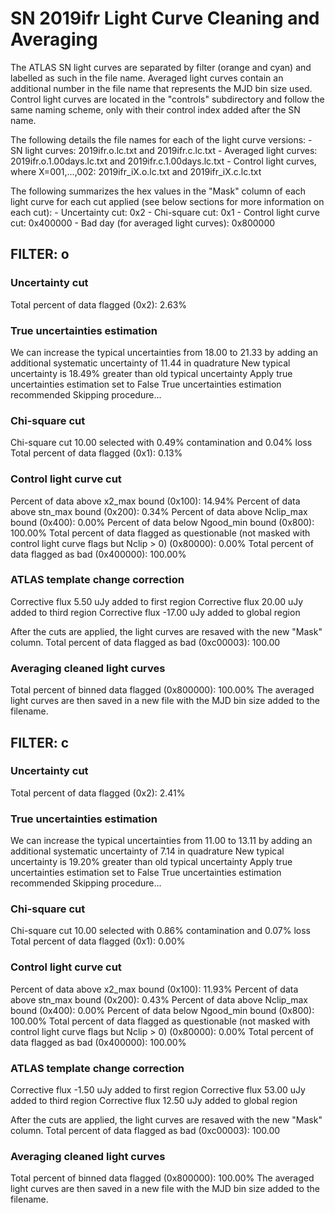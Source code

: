# SN 2019ifr Light Curve Cleaning and Averaging

The ATLAS SN light curves are separated by filter (orange and cyan) and labelled as such in the file name. Averaged light curves contain an additional number in the file name that represents the MJD bin size used. Control light curves are located in the "controls" subdirectory and follow the same naming scheme, only with their control index added after the SN name.

The following details the file names for each of the light curve versions:
	- SN light curves: 2019ifr.o.lc.txt and 2019ifr.c.lc.txt
	- Averaged light curves: 2019ifr.o.1.00days.lc.txt and 2019ifr.c.1.00days.lc.txt
	- Control light curves, where X=001,...,002: 2019ifr_iX.o.lc.txt and 2019ifr_iX.c.lc.txt

The following summarizes the hex values in the "Mask" column of each light curve for each cut applied (see below sections for more information on each cut): 
	- Uncertainty cut: 0x2
	- Chi-square cut: 0x1
	- Control light curve cut: 0x400000
	- Bad day (for averaged light curves): 0x800000

## FILTER: o

### Uncertainty cut
Total percent of data flagged (0x2): 2.63%

### True uncertainties estimation
We can increase the typical uncertainties from 18.00 to 21.33 by adding an additional systematic uncertainty of 11.44 in quadrature
New typical uncertainty is 18.49% greater than old typical uncertainty
Apply true uncertainties estimation set to False
True uncertainties estimation recommended
Skipping procedure...

### Chi-square cut
Chi-square cut 10.00 selected with 0.49% contamination and 0.04% loss
Total percent of data flagged (0x1): 0.13%

### Control light curve cut
Percent of data above x2_max bound (0x100): 14.94%
Percent of data above stn_max bound (0x200): 0.34%
Percent of data above Nclip_max bound (0x400): 0.00%
Percent of data below Ngood_min bound (0x800): 100.00%
Total percent of data flagged as questionable (not masked with control light curve flags but Nclip > 0) (0x80000): 0.00%
Total percent of data flagged as bad (0x400000): 100.00%

### ATLAS template change correction
Corrective flux 5.50 uJy added to first region
Corrective flux 20.00 uJy added to third region
Corrective flux -17.00 uJy added to global region

After the cuts are applied, the light curves are resaved with the new "Mask" column.
Total percent of data flagged as bad (0xc00003): 100.00

### Averaging cleaned light curves
Total percent of binned data flagged (0x800000): 100.00%
The averaged light curves are then saved in a new file with the MJD bin size added to the filename.

## FILTER: c

### Uncertainty cut
Total percent of data flagged (0x2): 2.41%

### True uncertainties estimation
We can increase the typical uncertainties from 11.00 to 13.11 by adding an additional systematic uncertainty of 7.14 in quadrature
New typical uncertainty is 19.20% greater than old typical uncertainty
Apply true uncertainties estimation set to False
True uncertainties estimation recommended
Skipping procedure...

### Chi-square cut
Chi-square cut 10.00 selected with 0.86% contamination and 0.07% loss
Total percent of data flagged (0x1): 0.00%

### Control light curve cut
Percent of data above x2_max bound (0x100): 11.93%
Percent of data above stn_max bound (0x200): 0.43%
Percent of data above Nclip_max bound (0x400): 0.00%
Percent of data below Ngood_min bound (0x800): 100.00%
Total percent of data flagged as questionable (not masked with control light curve flags but Nclip > 0) (0x80000): 0.00%
Total percent of data flagged as bad (0x400000): 100.00%

### ATLAS template change correction
Corrective flux -1.50 uJy added to first region
Corrective flux 53.00 uJy added to third region
Corrective flux 12.50 uJy added to global region

After the cuts are applied, the light curves are resaved with the new "Mask" column.
Total percent of data flagged as bad (0xc00003): 100.00

### Averaging cleaned light curves
Total percent of binned data flagged (0x800000): 100.00%
The averaged light curves are then saved in a new file with the MJD bin size added to the filename.